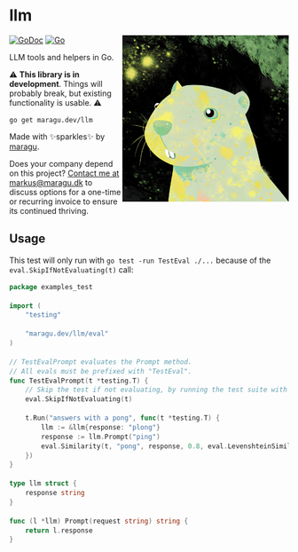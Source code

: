 # llm

<img src="logo.png" alt="Logo" width="300" align="right">

[![GoDoc](https://pkg.go.dev/badge/maragu.dev/llm)](https://pkg.go.dev/maragu.dev/llm)
[![Go](https://github.com/maragudk/llm/actions/workflows/ci.yml/badge.svg)](https://github.com/maragudk/llm/actions/workflows/ci.yml)

LLM tools and helpers in Go.

⚠️ **This library is in development**. Things will probably break, but existing functionality is usable. ⚠️

```shell
go get maragu.dev/llm
```

Made with ✨sparkles✨ by [maragu](https://www.maragu.dev/).

Does your company depend on this project? [Contact me at markus@maragu.dk](mailto:markus@maragu.dk?Subject=Supporting%20your%20project) to discuss options for a one-time or recurring invoice to ensure its continued thriving.

## Usage

This test will only run with `go test -run TestEval ./...` because of the `eval.SkipIfNotEvaluating(t)` call:

```go
package examples_test

import (
	"testing"

	"maragu.dev/llm/eval"
)

// TestEvalPrompt evaluates the Prompt method.
// All evals must be prefixed with "TestEval".
func TestEvalPrompt(t *testing.T) {
	// Skip the test if not evaluating, by running the test suite with "go test -run TestEval".
	eval.SkipIfNotEvaluating(t)

	t.Run("answers with a pong", func(t *testing.T) {
		llm := &llm{response: "plong"}
		response := llm.Prompt("ping")
		eval.Similarity(t, "pong", response, 0.8, eval.LevenshteinSimilarityScore)
	})
}

type llm struct {
	response string
}

func (l *llm) Prompt(request string) string {
	return l.response
}
```
